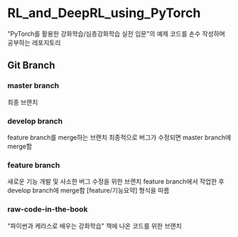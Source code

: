 # RL_and_DeepRL_using_PyTorch
"PyTorch를 활용한 강화학습/심층강화학습 실전 입문"의 예제 코드를 손수 작성하며 공부하는 레포지토리

## Git Branch
### master branch
최종 브랜치

### develop branch
feature branch를 merge하는 브랜치
최종적으로 버그가 수정되면 master branch에 merge함

### feature branch
새로운 기능 개발 및 사소한 버그 수정을 위한 브랜치
feature branch에서 작업한 후 develop branch에 merge함
[feature/기능요약] 형식을 따름

### raw-code-in-the-book
"파이썬과 케라스로 배우는 강화학습" 책에 나온 코드를 위한 브랜치

